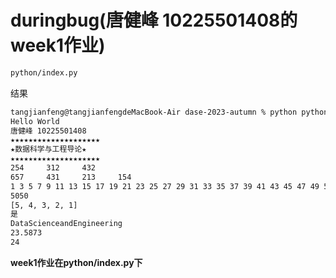 <!--
 * @Description: 
 * @Author: 唐健峰
 * @Date: 2023-09-12 17:32:27
 * @LastEditors: ${author}
 * @LastEditTime: 2023-09-19 18:04:53
-->
# duringbug(唐健峰 10225501408的week1作业)
```bash
python/index.py
```
结果
```bash
tangjianfeng@tangjianfengdeMacBook-Air dase-2023-autumn % python python/index.py
Hello World
唐健峰 10225501408
★★★★★★★★★★★★★★★★★★★★
★数据科学与工程导论★
★★★★★★★★★★★★★★★★★★★★
254     312     432
657     431     213     154
1 3 5 7 9 11 13 15 17 19 21 23 25 27 29 31 33 35 37 39 41 43 45 47 49 51 53 55 57 59 61 63 65 67 69 71 73 75 77 79 81 83 85 87 89 91 93 95 97 99 
5050
[5, 4, 3, 2, 1]
是
DataScienceandEngineering
23.5873
24
```
<strong>
week1作业在python/index.py下
</strong>

